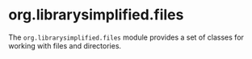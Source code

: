 org.librarysimplified.files
===

The `org.librarysimplified.files` module provides a set of classes
for working with files and directories.
